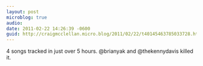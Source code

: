 ```yaml
---
layout: post
microblog: true
audio: 
date: 2011-02-22 14:26:39 -0600
guid: http://craigmcclellan.micro.blog/2011/02/22/t40145463785033728.html
---
```

4 songs tracked in just over 5 hours. @brianyak and @thekennydavis killed it.
